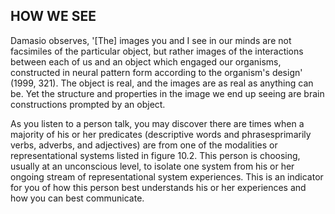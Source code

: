 ## HOW WE SEE

Damasio observes, '[The] images you and I see in our minds are not facsimiles of the particular object, but rather images of the interactions between each of us and an object which engaged our organisms, constructed in neural pattern form according to the organism's design' (1999, 321). The object is real, and the images are as real as anything can be. Yet the structure and properties in the image we end up seeing are brain constructions prompted by an object.

As you listen to a person talk, you may discover there are times when a majority of his or her predicates (descriptive words and phrasesprimarily verbs, adverbs, and adjectives) are from one of the modalities or representational systems listed in figure 10.2. This person is choosing, usually at an unconscious level, to isolate one system from his or her ongoing stream of representational system experiences. This is an indicator for you of how this person best understands his or her experiences and how you can best communicate.